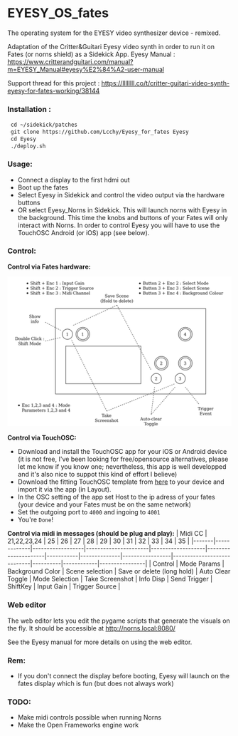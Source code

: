 # EYESY_OS_fates

The operating system for the EYESY video synthesizer device - remixed.

Adaptation of the Critter&Guitari Eyesy video synth in order to run it on Fates (or norns shield) as a Sidekick App.
Eyesy Manual : https://www.critterandguitari.com/manual?m=EYESY_Manual#eyesy%E2%84%A2-user-manual

Support thread for this project : https://llllllll.co/t/critter-guitari-video-synth-eyesy-for-fates-working/38144

### Installation :
```
 cd ~/sidekick/patches
 git clone https://github.com/Lcchy/Eyesy_for_fates Eyesy
 cd Eyesy
 ./deploy.sh
 ```
  
### Usage:
 - Connect a display to the first hdmi out
 - Boot up the fates
 - Select Eyesy in Sidekick and control the video output via the hardware buttons
 - OR select Eyesy_Norns in Sidekick. This will launch norns with Eyesy in the background. 
   This time the knobs and buttons of your Fates will only interact with Norns. In order to control Eyesy you
   will have to use the TouchOSC Android (or iOS) app (see below).
   
### Control:

**Control via Fates hardware:**

![text](hardware_usage.png)


**Control via TouchOSC:**
- Download and install the TouchOSC app for your iOS or Android device (it is not free, I've been looking for free/opensource alternatives, please let me know if you know one; nevertheless, this app is well developped and it's also nice to suppot this kind of effort I believe)
- Download the fitting TouchOSC template from [here](https://www.dropbox.com/sh/l5bhlr3li820olc/AAD399Ej1-16u7qgEB3BTCQ1a?dl=0) to your device and import it via the app (in Layout).
- In the OSC setting of the app set Host to the ip adress of your fates (your device and your Fates must be on the same network)
- Set the outgoing port to `4000` and ingoing to `4001`
- You're `Done`!
 
 
**Control via midi in messages (should be plug and play):**
  | Midi CC    | 21,22,23,24 | 25               | 26               | 27               | 28                | 29                | 30              | 31        | 32           | 33              | 34                         | 35       |
  |-------|-------------|------------------|----------------------|-------------------|---------------------|-----------|--------------|-----------------|----------------------------|----------|------------|----------------|
  | Control | Mode Params | Background Color | Scene selection | Save or delete (long hold) | Auto Clear Toggle | Mode Selection | Take Screenshot | Info Disp | Send Trigger | ShiftKey | Input Gain | Trigger Source |


### Web editor
The web editor lets you edit the pygame scripts that generate the visuals on the fly. It should be accessible at http://norns.local:8080/

See the Eyesy manual for more details on using the web editor.


### Rem:
- If you don't connect the display before booting, Eyesy will launch on the fates display which is fun (but does not always work)


### TODO:
- Make midi controls possible when running Norns
- Make the Open Frameworks engine work

